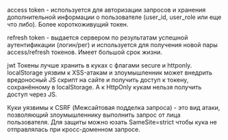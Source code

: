 access token - используется для авторизации запросов и хранения дополнительной информации о пользователе (user_id, user_role или еще что либо). Более короткоживущий токен.

refresh token - выдается сервером по результатам успешной аутентификации (логин/рег) и используется для получения новой пары access/refresh токенов. Имеет большой срок жизни.

jwt Токены лучше хранить в куках с флагами secure и httponly.
localStorage уязвим к XSS-атакам и злоумышленник может внедрить вредоносный JS скрипт на сайте и получить доступ к токену, сохранённому в localStorage. А к HttpOnly кукам нельзя получить доступ через JS. 

Куки уязвимы к CSRF (Межсайтовая подделка запроса) - это вид атаки, позволяющий злоумышленнику выполнить запрос от лица пользователя. Для защиты можно юзать SameSite=strict чтобы кука не отправлялась при кросс-доменном запросе.